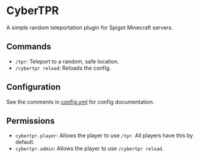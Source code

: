 # CyberTPR
A simple random teleportation plugin for Spigot Minecraft servers.

## Commands
* `/tpr`: Teleport to a random, safe location.
* `/cybertpr reload`: Reloads the config.

## Configuration
See the comments in [config.yml](/src/main/resources/config.yml) for config documentation.

## Permissions
* `cybertpr.player`: Allows the player to use `/tpr`. All players have this by default.
* `cybertpr.admin`: Allows the player to use `/cybertpr reload`.